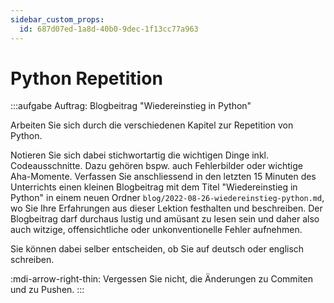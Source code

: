 ```yaml
---
sidebar_custom_props:
  id: 687d07ed-1a8d-40b0-9dec-1f13cc77a963
---
```


# Python Repetition

:::aufgabe Auftrag: Blogbeitrag "Wiedereinstieg in Python"
<Answer type="state" webKey="9e2d4cb3-cbf3-4d29-8fd0-8cd9d38c6b60" />

Arbeiten Sie sich durch die verschiedenen Kapitel zur Repetition von Python.

Notieren Sie sich dabei stichwortartig die wichtigen Dinge inkl. Codeausschnitte. Dazu gehören bspw. auch Fehlerbilder oder wichtige Aha-Momente. Verfassen Sie anschliessend in den letzten 15 Minuten des Unterrichts einen kleinen Blogbeitrag mit dem Titel "Wiedereinstieg in Python" in einem neuen Ordner `blog/2022-08-26-wiedereinstieg-python.md`, wo Sie Ihre Erfahrungen aus dieser Lektion festhalten und beschreiben. Der Blogbeitrag darf durchaus lustig und amüsant zu lesen sein und daher also auch witzige, offensichtliche oder unkonventionelle Fehler aufnehmen.

Sie können dabei selber entscheiden, ob Sie auf deutsch oder englisch schreiben.

:mdi-arrow-right-thin: Vergessen Sie nicht, die Änderungen zu Commiten und zu Pushen. 
:::